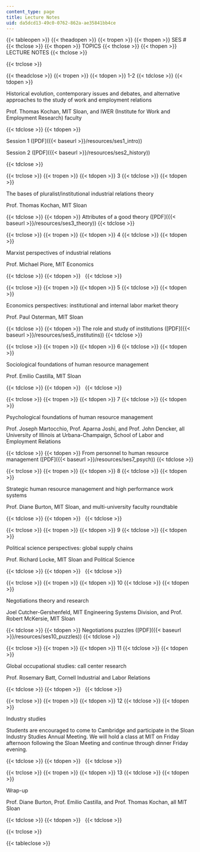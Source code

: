```yaml
---
content_type: page
title: Lecture Notes
uid: da5dcd13-49c0-0762-862a-ae35841bb4ce
---
```


{{< tableopen >}}
{{< theadopen >}}
{{< tropen >}}
{{< thopen >}}
SES #
{{< thclose >}}
{{< thopen >}}
TOPICS
{{< thclose >}}
{{< thopen >}}
LECTURE NOTES
{{< thclose >}}

{{< trclose >}}

{{< theadclose >}}
{{< tropen >}}
{{< tdopen >}}
1-2
{{< tdclose >}}
{{< tdopen >}}


Historical evolution, contemporary issues and debates, and alternative approaches to the study of work and employment relations

Prof. Thomas Kochan, MIT Sloan, and IWER (Institute for Work and Employment Research) faculty


{{< tdclose >}}
{{< tdopen >}}


Session 1 ([PDF]({{< baseurl >}}/resources/ses1_intro))

Session 2 ([PDF]({{< baseurl >}}/resources/ses2_history))


{{< tdclose >}}

{{< trclose >}}
{{< tropen >}}
{{< tdopen >}}
3
{{< tdclose >}}
{{< tdopen >}}


The bases of pluralist/institutional industrial relations theory

Prof. Thomas Kochan, MIT Sloan


{{< tdclose >}}
{{< tdopen >}}
Attributes of a good theory ([PDF]({{< baseurl >}}/resources/ses3_theory))
{{< tdclose >}}

{{< trclose >}}
{{< tropen >}}
{{< tdopen >}}
4
{{< tdclose >}}
{{< tdopen >}}


Marxist perspectives of industrial relations

Prof. Michael Piore, MIT Economics


{{< tdclose >}}
{{< tdopen >}}
 
{{< tdclose >}}

{{< trclose >}}
{{< tropen >}}
{{< tdopen >}}
5
{{< tdclose >}}
{{< tdopen >}}


Economics perspectives: institutional and internal labor market theory

Prof. Paul Osterman, MIT Sloan


{{< tdclose >}}
{{< tdopen >}}
The role and study of institutions ([PDF]({{< baseurl >}}/resources/ses5_institutins))
{{< tdclose >}}

{{< trclose >}}
{{< tropen >}}
{{< tdopen >}}
6
{{< tdclose >}}
{{< tdopen >}}


Sociological foundations of human resource management

Prof. Emilio Castilla, MIT Sloan


{{< tdclose >}}
{{< tdopen >}}
 
{{< tdclose >}}

{{< trclose >}}
{{< tropen >}}
{{< tdopen >}}
7
{{< tdclose >}}
{{< tdopen >}}


Psychological foundations of human resource management

Prof. Joseph Martocchio, Prof. Aparna Joshi, and Prof. John Dencker, all University of Illinois at Urbana-Champaign, School of Labor and Employment Relations


{{< tdclose >}}
{{< tdopen >}}
From personnel to human resource management ([PDF]({{< baseurl >}}/resources/ses7_psych))
{{< tdclose >}}

{{< trclose >}}
{{< tropen >}}
{{< tdopen >}}
8
{{< tdclose >}}
{{< tdopen >}}


Strategic human resource management and high performance work systems

Prof. Diane Burton, MIT Sloan, and multi-university faculty roundtable


{{< tdclose >}}
{{< tdopen >}}
 
{{< tdclose >}}

{{< trclose >}}
{{< tropen >}}
{{< tdopen >}}
9
{{< tdclose >}}
{{< tdopen >}}


Political science perspectives: global supply chains

Prof. Richard Locke, MIT Sloan and Political Science


{{< tdclose >}}
{{< tdopen >}}
 
{{< tdclose >}}

{{< trclose >}}
{{< tropen >}}
{{< tdopen >}}
10
{{< tdclose >}}
{{< tdopen >}}


Negotiations theory and research

Joel Cutcher-Gershenfeld, MIT Engineering Systems Division, and Prof. Robert McKersie, MIT Sloan


{{< tdclose >}}
{{< tdopen >}}
Negotiations puzzles ([PDF]({{< baseurl >}}/resources/ses10_puzzles))
{{< tdclose >}}

{{< trclose >}}
{{< tropen >}}
{{< tdopen >}}
11
{{< tdclose >}}
{{< tdopen >}}


Global occupational studies: call center research

Prof. Rosemary Batt, Cornell Industrial and Labor Relations


{{< tdclose >}}
{{< tdopen >}}
 
{{< tdclose >}}

{{< trclose >}}
{{< tropen >}}
{{< tdopen >}}
12
{{< tdclose >}}
{{< tdopen >}}


Industry studies

Students are encouraged to come to Cambridge and participate in the Sloan Industry Studies Annual Meeting. We will hold a class at MIT on Friday afternoon following the Sloan Meeting and continue through dinner Friday evening.


{{< tdclose >}}
{{< tdopen >}}
 
{{< tdclose >}}

{{< trclose >}}
{{< tropen >}}
{{< tdopen >}}
13
{{< tdclose >}}
{{< tdopen >}}


Wrap-up

Prof. Diane Burton, Prof. Emilio Castilla, and Prof. Thomas Kochan, all MIT Sloan


{{< tdclose >}}
{{< tdopen >}}
 
{{< tdclose >}}

{{< trclose >}}

{{< tableclose >}}